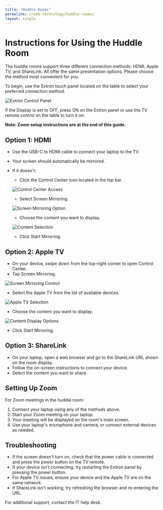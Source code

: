 ```yaml
---
title: "Huddle Rooms"
permalink: /room-technology/huddle-rooms/
layout: single
---
```


# Instructions for Using the Huddle Room

The huddle rooms support three different connection methods: HDMI, Apple TV, and ShareLink. All offer the same presentation options. Please choose the method most convenient for you.

To begin, use the Extron touch panel located on the table to select your preferred connection method.

![Extron Control Panel](/assets/images/room-technology/huddle-rooms/extron-control-panel.png)

If the Display is set to OFF, press ON on the Extron panel or use the TV remote control on the table to turn it on.

**Note: Zoom setup instructions are at the end of this guide.**

## Option 1: HDMI

- Use the USB-C to HDMI cable to connect your laptop to the TV.
- Your screen should automatically be mirrored.
- If it doesn't:
  - Click the Control Center icon located in the top bar.

  ![Control Center Access](/assets/images/room-technology/huddle-rooms/mac-control-center-bar.png)

  - Select Screen Mirroring.

  ![Screen Mirroring Option](/assets/images/room-technology/huddle-rooms/mac-screen-mirroring-panel.png)

  - Choose the content you want to display.

  ![Content Selection](/assets/images/room-technology/huddle-rooms/mac-content-selection.png)

  - Click Start Mirroring.

## Option 2: Apple TV

- On your device, swipe down from the top-right corner to open Control Center.
- Tap Screen Mirroring.

![Screen Mirroring Control](/assets/images/room-technology/huddle-rooms/mac-mirroring-options.png)

- Select the Apple TV from the list of available devices.

![Apple TV Selection](/assets/images/room-technology/huddle-rooms/apple-tv-room-display.png)

- Choose the content you want to display.

![Content Display Options](/assets/images/room-technology/huddle-rooms/apple-tv-device-selection.png)

- Click Start Mirroring.

## Option 3: ShareLink

- On your laptop, open a web browser and go to the ShareLink URL shown on the room display.
- Follow the on-screen instructions to connect your device.
- Select the content you want to share.

## Setting Up Zoom

For Zoom meetings in the huddle room:

1. Connect your laptop using any of the methods above.
2. Start your Zoom meeting on your laptop.
3. Your meeting will be displayed on the room's main screen.
4. Use your laptop's microphone and camera, or connect external devices as needed.

## Troubleshooting

- If the screen doesn't turn on, check that the power cable is connected and press the power button on the TV remote.
- If your device isn't connecting, try restarting the Extron panel by pressing the power button.
- For Apple TV issues, ensure your device and the Apple TV are on the same network.
- If ShareLink isn't working, try refreshing the browser and re-entering the URL.

For additional support, contact the IT help desk.